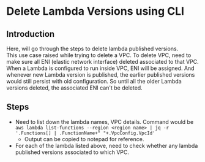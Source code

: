 # Delete Lambda Versions using CLI

## Introduction
Here, will go through the steps to delete lambda published versions.  
This use case raised while trying to delete a VPC. To delete VPC, need to make sure all ENI (elastic network interface) deleted associated to that VPC. When a Lambda is configured to run inside VPC, ENI will be assigned. And whenever new Lambda version is published, the earlier published versions would still persist with old configuration. So until all the older Lambda versions deleted, the associated ENI can't be deleted.

## Steps
* Need to list down the lambda names, VPC details. Command would be 
`aws lambda list-functions --region <region name> | jq -r '.Functions[] | .FunctionName+" "+.VpcConfig.VpcId'`
    * Output can be copied to notepad for reference.
* For each of the lambda listed above, need to check whether any lambda published versions associated to which VPC.


